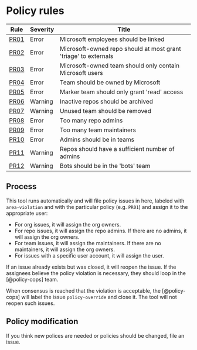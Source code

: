 # Policy rules

Rule            | Severity | Title
----------------|----------|------------------------------------------------
[PR01](PR01.md) | Error    | Microsoft employees should be linked
[PR02](PR02.md) | Error    | Microsoft-owned repo should at most grant 'triage' to externals
[PR03](PR03.md) | Error    | Microsoft-owned team should only contain Microsoft users
[PR04](PR04.md) | Error    | Team should be owned by Microsoft
[PR05](PR05.md) | Error    | Marker team should only grant 'read' access
[PR06](PR06.md) | Warning  | Inactive repos should be archived
[PR07](PR07.md) | Warning  | Unused team should be removed
[PR08](PR08.md) | Error    | Too many repo admins
[PR09](PR09.md) | Error    | Too many team maintainers
[PR10](PR10.md) | Error    | Admins should be in teams
[PR11](PR11.md) | Warning  | Repos should have a sufficient number of admins
[PR12](PR12.md) | Warning  | Bots should be in the 'bots' team

## Process

This tool runs automatically and will file policy issues in here, labeled with
`area-violation` and with the particular policy (e.g. `PR01`) and assign it to
the appropriate user:

* For org issues, it will assign the org owners.
* For repo issues, it will assign the repo admins. If there are no admins, it
  will assign the org owners.
* For team issues, it will assign the maintainers. If there are no maintainers,
  it will assign the org owners.
* For issues with a specific user account, it will assign the user.

If an issue already exists but was closed, it will reopen the issue. If the
assignees believe the policy violation is necessary, they should loop in the
[@policy-cops] team.

When consensus is reached that the violation is acceptable, the [@policy-cops]
will label the issue `policy-override` and close it. The tool will not reopen
such issues.

## Policy modification

If you think new polices are needed or policies should be changed, file an
issue.

